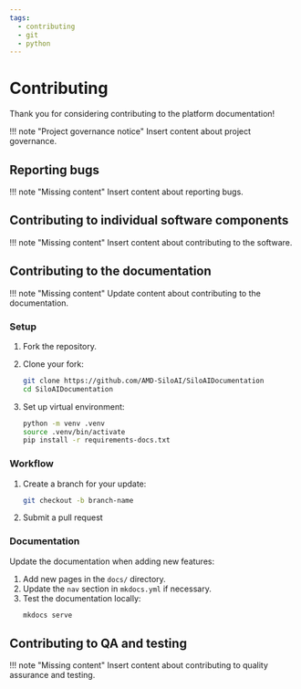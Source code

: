 ```yaml
---
tags:
  - contributing
  - git
  - python
---
```

<!--
Copyright © Advanced Micro Devices, Inc., or its affiliates.

SPDX-License-Identifier: MIT
-->

# Contributing

Thank you for considering contributing to the platform documentation!

!!! note "Project governance notice"
    Insert content about project governance.

## Reporting bugs

!!! note "Missing content"
    Insert content about reporting bugs.

## Contributing to individual software components

!!! note "Missing content"
    Insert content about contributing to the software.

## Contributing to the documentation

!!! note "Missing content"
    Update content about contributing to the documentation.

### Setup

1. Fork the repository.
2. Clone your fork:
   ```bash
   git clone https://github.com/AMD-SiloAI/SiloAIDocumentation
   cd SiloAIDocumentation
   ```

3. Set up virtual environment:
   ```bash
   python -m venv .venv
   source .venv/bin/activate
   pip install -r requirements-docs.txt
   ```

### Workflow

1. Create a branch for your update:
   ```bash
   git checkout -b branch-name
   ```

2. Submit a pull request

### Documentation

Update the documentation when adding new features:

1. Add new pages in the `docs/` directory.
2. Update the `nav` section in `mkdocs.yml` if necessary.
3. Test the documentation locally:
   ```bash
   mkdocs serve
   ```

## Contributing to QA and testing

!!! note "Missing content"
    Insert content about contributing to quality assurance and testing.
